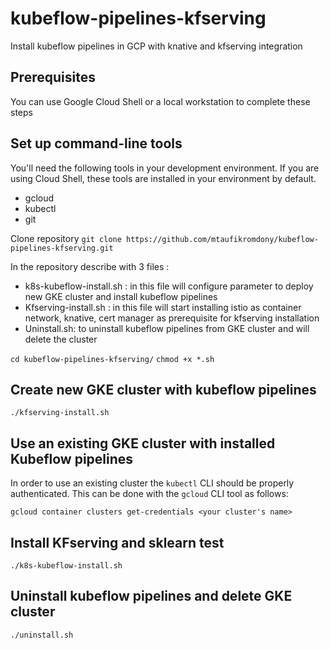 # kubeflow-pipelines-kfserving
Install kubeflow pipelines in GCP with knative and kfserving integration

## Prerequisites
You can use Google Cloud Shell or a local workstation to complete these steps

## Set up command-line tools
You'll need the following tools in your development environment. If you are using Cloud Shell, these tools are installed in your environment by default.
* gcloud
* kubectl
* git

Clone repository
```git clone https://github.com/mtaufikromdony/kubeflow-pipelines-kfserving.git```
 
In the repository describe with 3 files :
* k8s-kubeflow-install.sh : in this file will configure parameter to deploy new GKE cluster and install kubeflow pipelines
* Kfserving-install.sh : in this file will start installing istio as container network, knative, cert manager as prerequisite for kfserving installation
* Uninstall.sh: to uninstall kubeflow pipelines from GKE cluster and will delete the cluster
 
``` cd kubeflow-pipelines-kfserving/ ```
``` chmod +x *.sh ```
 
## Create new GKE cluster with kubeflow pipelines
```./kfserving-install.sh ```
 
## Use an existing GKE cluster with installed Kubeflow pipelines

In order to use an existing cluster the `kubectl` CLI should be properly authenticated. This can be done with the `gcloud` CLI tool as follows:

`gcloud container clusters get-credentials <your cluster's name>`

## Install KFserving and sklearn test
``` ./k8s-kubeflow-install.sh ```
 
## Uninstall kubeflow pipelines and delete GKE cluster
``` ./uninstall.sh ```
